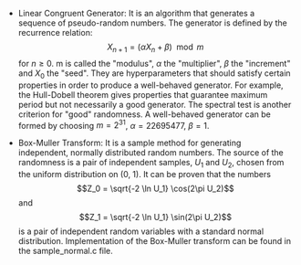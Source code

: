 * Linear Congruent Generator: It is an algorithm that generates a sequence of pseudo-random numbers. The generator is defined by the recurrence relation: $$X_{n+1} = (\alpha X_{n} + \beta) \mod m$$ for $n \geq 0$. m is called the "modulus", $\alpha$ the "multiplier", $\beta$ the "increment" and  $X_{0}$ the "seed". They are hyperparameters that should satisfy certain properties in order to produce a well-behaved generator. For example, the Hull-Dobell theorem gives properties that guarantee maximum period but not necessarily a good generator. The spectral test is another criterion for "good" randomness. A well-behaved generator can be formed by choosing $m = 2^{31}$, $\alpha = 22695477$, $\beta = 1$.

* Box-Muller Transform: It is a sample method for generating independent, normally distributed  random numbers. The source of the randomness is a pair of independent samples, $U_1$ and $U_2$, chosen from the uniform distribution on (0, 1). It can be proven that the numbers $$Z_0 = \sqrt{-2 \ln U_1} \cos(2\pi U_2)$$ and $$Z_1 = \sqrt{-2 \ln U_1} \sin(2\pi U_2)$$ is a pair of independent random variables with a standard normal distribution. Implementation of the Box-Muller transform can be found in the sample_normal.c file.


